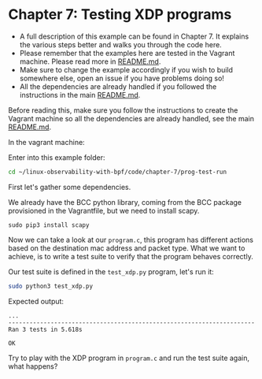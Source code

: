 # Chapter 7: Testing XDP programs

- A full description of this example can be found in Chapter 7. It explains the various steps better and walks you through the code here.
- Please remember that the examples here are tested in the Vagrant machine. Please read more in [README.md](/README.md).
- Make sure to change the example accordingly if you wish to build somewhere else, open an issue if you have problems doing so!
- All the dependencies are already handled if you followed the instructions in the main [README.md](/README.md).



Before reading this, make sure you follow the instructions to create the  Vagrant machine so all the dependencies are already handled, see the main [README.md](/README.md).

In the vagrant machine:

Enter into this example folder:

```bash
cd ~/linux-observability-with-bpf/code/chapter-7/prog-test-run
```

First let's gather some dependencies.

We already have the BCC python library, coming from the BCC package provisioned in the Vagrantfile, but we need
to install scapy.

```
sudo pip3 install scapy
```

Now we can take a look at our `program.c`, this program has different actions based on the destination
mac address and packet type. What we want to achieve, is to write a test suite to verify that the program behaves correctly.

Our test suite is defined in the `test_xdp.py` program, let's run it:

```bash
sudo python3 test_xdp.py
```

Expected output:

```
...
----------------------------------------------------------------------
Ran 3 tests in 5.618s

OK
```

Try to play with the XDP program in `program.c` and run the test suite again, what happens?
